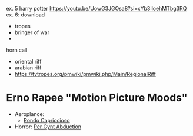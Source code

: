 
ex. 5 harry potter https://youtu.be/UowG3JGOsa8?si=xYb3IloehMTbg3RQ
ex. 6: download

- tropes
- bringer of war
- 


horn call

- oriental riff
- arabian riff
- https://tvtropes.org/pmwiki/pmwiki.php/Main/RegionalRiff 


# Erno Rapee "Motion Picture Moods"

- Aeroplance:
   - [Rondo Capriccioso](https://youtu.be/CoVUoAUhocs?si=bHnW-dUiNmlKJ7ka&t=144)
- Horror: [Per Gynt Abduction](https://www.youtube.com/watch?v=bYm529DcpDM)
